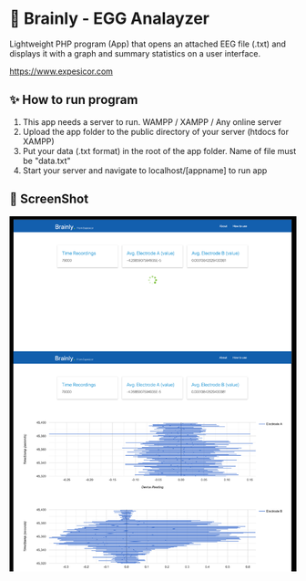 # 🧠 Brainly - EGG Analayzer 

Lightweight PHP program (App) that opens an attached EEG file (.txt) and displays it with a graph and summary statistics on a user interface.

https://www.expesicor.com


## ✨ How to run program

1. This app needs a server to run. WAMPP / XAMPP / Any online server
2. Upload the app folder to the public directory of your server (htdocs for XAMPP)
3. Put your data (.txt format) in the root of the app folder. Name of file must be "data.txt"
4. Start your server and navigate to localhost/[appname] to run app


## 📸 ScreenShot
![](screenshot.png?raw=true "Light Theme")
